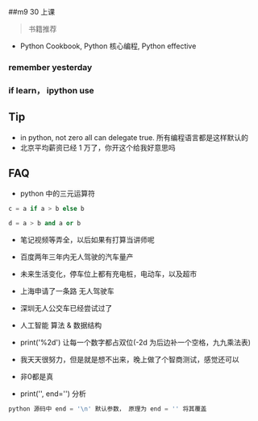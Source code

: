 

##m9 30 上课

> 书籍推荐

- Python Cookbook, Python 核心编程, Python effective

### remember yesterday


### if learn， ipython use


## Tip

- in python, not zero all can delegate true. 所有编程语言都是这样默认的
- 北京平均薪资已经 1 万了，你开这个给我好意思吗

## FAQ

- python 中的三元运算符

```python
c = a if a > b else b

d = a > b and a or b

```

- 笔记视频等弄全，以后如果有打算当讲师呢

- 百度两年三年内无人驾驶的汽车量产

- 未来生活变化，停车位上都有充电桩，电动车，以及超市

- 上海申请了一条路 无人驾驶车

- 深圳无人公交车已经尝试过了

- 人工智能 算法 & 数据结构

- print('%2d')   让每一个数字都占双位(-2d 为后边补一个空格，九九乘法表)

- 我天天很努力，但是就是想不出来，晚上做了个智商测试，感觉还可以

- 非0都是真

- print('', end='') 分析

```Python
python 源码中 end = '\n' 默认参数， 原理为 end = '' 将其覆盖
```
